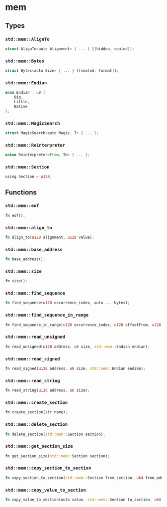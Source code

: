 # mem


## Types

### `std::mem::AlignTo`

```rust
struct AlignTo<auto Alignment> { ... } [[hidden, sealed]];
```
### `std::mem::Bytes`

```rust
struct Bytes<auto Size> { ... } [[sealed, format]];
```
### `std::mem::Endian`

```rust
enum Endian : u8 {
    Big,
    Little,
    Native
};
```
### `std::mem::MagicSearch`

```rust
struct MagicSearch<auto Magic, T> { ... };
```
### `std::mem::Reinterpreter`

```rust
union Reinterpreter<From, To> { ... };
```
### `std::mem::Section`

```rust
using Section = u128;
```


## Functions

### `std::mem::eof`


```rust
fn eof();
```
### `std::mem::align_to`


```rust
fn align_to(u128 alignment, u128 value);
```
### `std::mem::base_address`


```rust
fn base_address();
```
### `std::mem::size`


```rust
fn size();
```
### `std::mem::find_sequence`


```rust
fn find_sequence(u128 occurrence_index, auto ... bytes);
```
### `std::mem::find_sequence_in_range`


```rust
fn find_sequence_in_range(u128 occurrence_index, u128 offsetFrom, u128 offsetTo, auto ... bytes);
```
### `std::mem::read_unsigned`


```rust
fn read_unsigned(u128 address, u8 size, std::mem::Endian endian);
```
### `std::mem::read_signed`


```rust
fn read_signed(u128 address, u8 size, std::mem::Endian endian);
```
### `std::mem::read_string`


```rust
fn read_string(u128 address, u8 size);
```
### `std::mem::create_section`


```rust
fn create_section(str name);
```
### `std::mem::delete_section`


```rust
fn delete_section(std::mem::Section section);
```
### `std::mem::get_section_size`


```rust
fn get_section_size(std::mem::Section section);
```
### `std::mem::copy_section_to_section`


```rust
fn copy_section_to_section(std::mem::Section from_section, u64 from_address, std::mem::Section to_section, u64 to_address, u64 size);
```
### `std::mem::copy_value_to_section`


```rust
fn copy_value_to_section(auto value, std::mem::Section to_section, u64 to_address);
```
